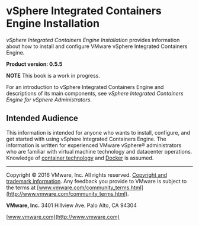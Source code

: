 # vSphere Integrated Containers Engine Installation

*vSphere Integrated Containers Engine Installation* provides information about how to install and configure VMware vSphere Integrated Containers Engine.

**Product version: 0.5.5**

**NOTE**  This book is a work in progress.

For an introduction to vSphere Integrated Containers Engine and descriptions of its main components, see *vSphere Integrated Containers Engine for vSphere Administrators*.

## Intended Audience

This information is intended for anyone who wants to install, configure, and get started with using vSphere Integrated Containers Engine. The information is written for experienced VMware vSphere&reg; administrators who are familiar with virtual machine technology and datacenter operations. Knowledge of [container technology](https://en.wikipedia.org/wiki/Operating-system-level_virtualization) and [Docker](https://docs.docker.com/) is assumed.

----------

Copyright &copy; 2016 VMware, Inc. All rights reserved. [Copyright and trademark information](http://pubs.vmware.com/copyright-trademark.html). Any feedback you provide to VMware is subject to the terms at [www.vmware.com/community_terms.html](http://www.vmware.com/community_terms.html).

**VMware, Inc.**
3401 Hillview Ave.
Palo Alto, CA 94304

[www.vmware.com](http://www.vmware.com)
